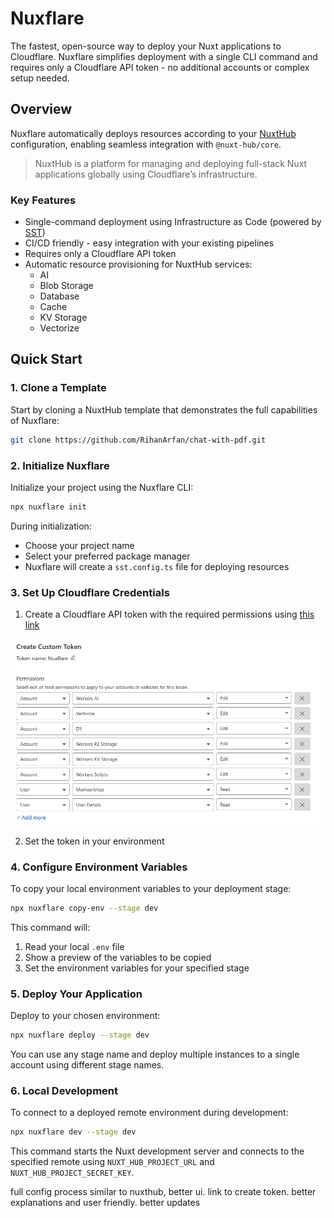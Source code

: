 # Nuxflare

The fastest, open-source way to deploy your Nuxt applications to Cloudflare.
Nuxflare simplifies deployment with a single CLI command and requires only a Cloudflare API token - no additional accounts or complex setup needed.

## Overview

Nuxflare automatically deploys resources according to your [NuxtHub](https://hub.nuxt.com) configuration, enabling seamless integration with `@nuxt-hub/core`.

> NuxtHub is a platform for managing and deploying full-stack Nuxt applications globally using Cloudflare’s infrastructure.

### Key Features

- Single-command deployment using Infrastructure as Code (powered by [SST](https://sst.dev))
- CI/CD friendly - easy integration with your existing pipelines
- Requires only a Cloudflare API token
- Automatic resource provisioning for NuxtHub services:
  - AI
  - Blob Storage
  - Database
  - Cache
  - KV Storage
  - Vectorize

## Quick Start

### 1. Clone a Template

Start by cloning a NuxtHub template that demonstrates the full capabilities of Nuxflare:

```bash
git clone https://github.com/RihanArfan/chat-with-pdf.git
```

### 2. Initialize Nuxflare

Initialize your project using the Nuxflare CLI:

```bash
npx nuxflare init
```

During initialization:

- Choose your project name
- Select your preferred package manager
- Nuxflare will create a `sst.config.ts` file for deploying resources

### 3. Set Up Cloudflare Credentials

1. Create a Cloudflare API token with the required permissions using [this link](https://dash.cloudflare.com/profile/api-tokens?permissionGroupKeys=%5B%7B%22key%22:%22ai%22,%22type%22:%22edit%22%7D,%7B%22key%22:%22vectorize%22,%22type%22:%22edit%22%7D,%7B%22key%22:%22d1%22,%22type%22:%22edit%22%7D,%7B%22key%22:%22workers_r2%22,%22type%22:%22edit%22%7D,%7B%22key%22:%22workers_kv_storage%22,%22type%22:%22edit%22%7D,%7B%22key%22:%22workers_scripts%22,%22type%22:%22edit%22%7D,%7B%22key%22:%22memberships%22,%22type%22:%22read%22%7D,%7B%22key%22:%22user_details%22,%22type%22:%22read%22%7D%5D&name=Nuxflare)

![Cloudflare API Token Screenshot](./cloudflare-api-token.jpg)

2. Set the token in your environment

### 4. Configure Environment Variables

To copy your local environment variables to your deployment stage:

```bash
npx nuxflare copy-env --stage dev
```

This command will:

1. Read your local `.env` file
2. Show a preview of the variables to be copied
3. Set the environment variables for your specified stage

### 5. Deploy Your Application

Deploy to your chosen environment:

```bash
npx nuxflare deploy --stage dev
```

You can use any stage name and deploy multiple instances to a single account using different stage names.

### 6. Local Development

To connect to a deployed remote environment during development:

```bash
npx nuxflare dev --stage dev
```

This command starts the Nuxt development server and connects to the specified remote using `NUXT_HUB_PROJECT_URL` and `NUXT_HUB_PROJECT_SECRET_KEY`.

full config process similar to nuxthub, better ui. link to create token.
better explanations and user friendly.
better updates
